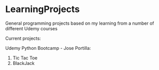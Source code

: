 # LearningProjects
General programming projects based on my learning from a number of different Udemy courses

Current projects:

Udemy Python Bootcamp - Jose Portilla:
1. Tic Tac Toe
2. BlackJack

